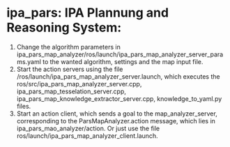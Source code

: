 # ipa_pars: IPA Plannung and Reasoning System:

1. Change the algorithm parameters in ipa_pars_map_analyzer/ros/launch/ipa_pars_map_analyzer_server_params.yaml to the wanted algorithm, settings and the map input file.
2. Start the action servers using the file /ros/launch/ipa_pars_map_analyzer_server.launch, which executes the ros/src/ipa_pars_map_analyzer_server.cpp, ipa_pars_map_tesselation_server.cpp, ipa_pars_map_knowledge_extractor_server.cpp, knowledge_to_yaml.py files.
3. Start an action client, which sends a goal to the map_analyzer_server, corresponding to the ParsMapAnalyzer.action message, which lies in ipa_pars_mao_analyzer/action. Or just use the file ros/launch/ipa_pars_map_analyzer_client.launch.

